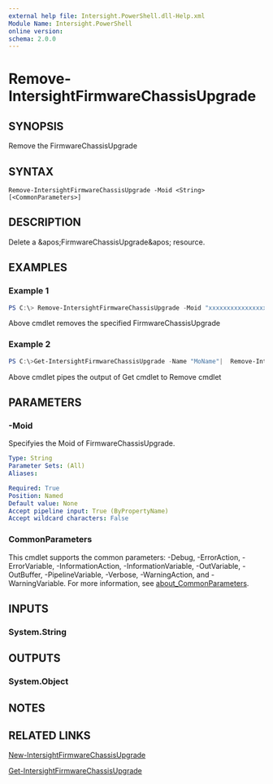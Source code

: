 ```yaml
---
external help file: Intersight.PowerShell.dll-Help.xml
Module Name: Intersight.PowerShell
online version:
schema: 2.0.0
---
```


# Remove-IntersightFirmwareChassisUpgrade

## SYNOPSIS
Remove the FirmwareChassisUpgrade

## SYNTAX

```
Remove-IntersightFirmwareChassisUpgrade -Moid <String> [<CommonParameters>]
```

## DESCRIPTION
Delete a &amp;apos;FirmwareChassisUpgrade&amp;apos; resource.

## EXAMPLES

### Example 1
```powershell
PS C:\> Remove-IntersightFirmwareChassisUpgrade -Moid "xxxxxxxxxxxxxxxxxxxxxxxxxxx"
```
Above cmdlet removes the specified FirmwareChassisUpgrade 

### Example 2
```powershell
PS C:\>Get-IntersightFirmwareChassisUpgrade -Name "MoName"|  Remove-IntersightFirmwareChassisUpgrade
```
Above cmdlet pipes the output of Get cmdlet to Remove cmdlet

## PARAMETERS

### -Moid
Specifyies the Moid of FirmwareChassisUpgrade.

```yaml
Type: String
Parameter Sets: (All)
Aliases:

Required: True
Position: Named
Default value: None
Accept pipeline input: True (ByPropertyName)
Accept wildcard characters: False
```

### CommonParameters
This cmdlet supports the common parameters: -Debug, -ErrorAction, -ErrorVariable, -InformationAction, -InformationVariable, -OutVariable, -OutBuffer, -PipelineVariable, -Verbose, -WarningAction, and -WarningVariable. For more information, see [about_CommonParameters](http://go.microsoft.com/fwlink/?LinkID=113216).

## INPUTS

### System.String

## OUTPUTS

### System.Object
## NOTES

## RELATED LINKS

[New-IntersightFirmwareChassisUpgrade](./New-IntersightFirmwareChassisUpgrade.md)

[Get-IntersightFirmwareChassisUpgrade](./Get-IntersightFirmwareChassisUpgrade.md)

